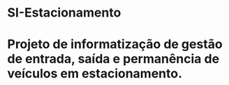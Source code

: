 # SI-Estacionamento

# <b>Projeto de informatização de gestão de entrada, saída e permanência de veículos em estacionamento.</b>
